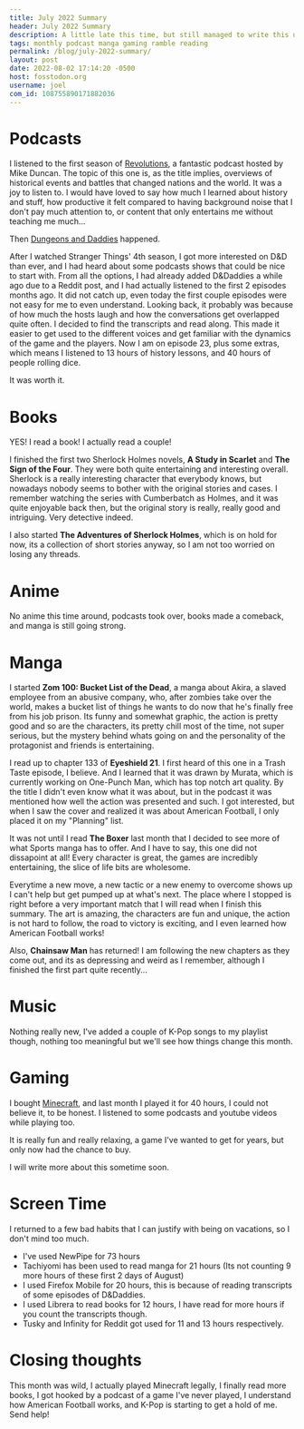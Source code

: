 ```yaml
---
title: July 2022 Summary
header: July 2022 Summary
description: A little late this time, but still managed to write this up. A ton of media has been consumed this time around, Its vacations period after all!
tags: monthly podcast manga gaming ramble reading
permalink: /blog/july-2022-summary/
layout: post
date: 2022-08-02 17:14:20 -0500
host: fosstodon.org
username: joel
com_id: 108755890171882036
---
```


# Podcasts

I listened to the first season of [Revolutions](https://thehistoryofrome.typepad.com/revolutions_podcast/), a fantastic podcast hosted by Mike Duncan. The topic of this one is, as the title implies, overviews of historical events and battles that changed nations and the world. It was a joy to listen to. I would have loved to say how much I learned about history and stuff, how productive it felt compared to having background noise that I don't pay much attention to, or content that only entertains me without teaching me much...

Then [Dungeons and Daddies](https://dungeonsanddaddies.com/) happened.

After I watched Stranger Things' 4th season, I got more interested on D&D than ever, and I had heard about some podcasts shows that could be nice to start with. From all the options, I had already added D&Daddies a while ago due to a Reddit post, and I had actually listened to the first 2 episodes months ago. It did not catch up, even today the first couple episodes were not easy for me to even understand. Looking back, it probably was because of how much the hosts laugh and how the conversations get overlapped quite often. I decided to find the transcripts and read along. This made it easier to get used to the different voices and get familiar with the dynamics of the game and the players. Now I am on episode 23, plus some extras, which means I listened to 13 hours of history lessons, and 40 hours of people rolling dice.

It was worth it.

# Books

YES! I read a book! I actually read a couple!

I finished the first two Sherlock Holmes novels, __A Study in Scarlet__ and __The Sign of the Four__. They were both quite entertaining and interesting overall. Sherlock is a really interesting character that everybody knows, but nowadays nobody seems to bother with the original stories and cases. I remember watching the series with Cumberbatch as Holmes, and it was quite enjoyable back then, but the original story is really, really good and intriguing. Very detective indeed.

I also started __The Adventures of Sherlock Holmes__, which is on hold for now, its a collection of short stories anyway, so I am not too worried on losing any threads.

# Anime

No anime this time around, podcasts took over, books made a comeback, and manga is still going strong.

# Manga

I started __Zom 100: Bucket List of the Dead__, a manga about Akira, a slaved employee from an abusive company, who, after zombies take over the world, makes a bucket list of things he wants to do now that he's finally free from his job prison. Its funny and somewhat graphic, the action is pretty good and so are the characters, its pretty chill most of the time, not super serious, but the mystery behind whats going on and the personality of the protagonist and friends is entertaining.

I read up to chapter 133 of __Eyeshield 21__. I first heard of this one in a Trash Taste episode, I believe. And I learned that it was drawn by Murata, which is currently working on One-Punch Man, which has top notch art quality. By the title I didn't even know what it was about, but in the podcast it was mentioned how well the action was presented and such. I got interested, but when I saw the cover and realized it was about American Football, I only placed it on my "Planning" list. 

It was not until I read __The Boxer__ last month that I decided to see more of what Sports manga has to offer. And I have to say, this one did not dissapoint at all! Every character is great, the games are incredibly entertaining, the slice of life bits are wholesome. 

Everytime a new move, a new tactic or a new enemy to overcome shows up I can't help but get pumped up at what's next. The place where I stopped is right before a very important match that I will read when I finish this summary. The art is amazing, the characters are fun and unique, the action is not hard to follow, the road to victory is exciting, and I even learned how American Football works!

Also, __Chainsaw Man__ has returned! I am following the new chapters as they come out, and its as depressing and weird as I remember, although I finished the first part quite recently...

# Music

Nothing really new, I've added a couple of K-Pop songs to my playlist though, nothing too meaningful but we'll see how things change this month.

# Gaming

I bought [Minecraft](https://minecraft.net), and last month I played it for 40 hours, I could not believe it, to be honest. I listened to some podcasts and youtube videos while playing too. 

It is really fun and really relaxing, a game I've wanted to get for years, but only now had the chance to buy.

I will write more about this sometime soon.


# Screen Time

I returned to a few bad habits that I can justify with being on vacations, so I don't mind too much.

- I've used NewPipe for 73 hours
- Tachiyomi has been used to read manga for 21 hours (Its not counting 9 more hours of these first 2 days of August)
- I used Firefox Mobile for 20 hours, this is because of reading transcripts of some episodes of D&Daddies.
- I used Librera to read books for 12 hours, I have read for more hours if you count the transcripts though.
- Tusky and Infinity for Reddit got used for 11 and 13 hours respectively.

# Closing thoughts

This month was wild, I actually played Minecraft legally, I finally read more books, I got hooked by a podcast of a game I've never played, I understand how American Football works, and K-Pop is starting to get a hold of me. Send help!
